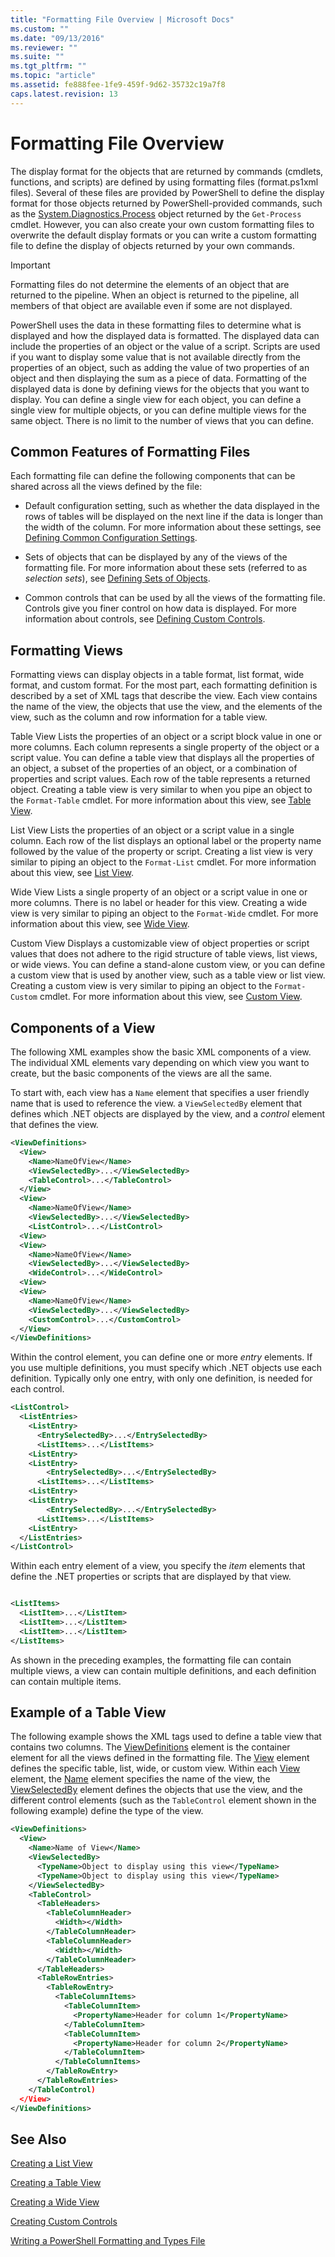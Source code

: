 ```yaml
---
title: "Formatting File Overview | Microsoft Docs"
ms.custom: ""
ms.date: "09/13/2016"
ms.reviewer: ""
ms.suite: ""
ms.tgt_pltfrm: ""
ms.topic: "article"
ms.assetid: fe888fee-1fe9-459f-9d62-35732c19a7f8
caps.latest.revision: 13
---
```

# Formatting File Overview

The display format for the objects that are returned by commands (cmdlets, functions, and scripts) are defined by using formatting files (format.ps1xml files). Several of these files are provided by PowerShell to define the display format for those objects returned by PowerShell-provided commands, such as the [System.Diagnostics.Process](/dotnet/api/System.Diagnostics.Process) object returned by the `Get-Process` cmdlet. However, you can also create your own custom formatting files to overwrite the default display formats or you can write a custom formatting file to define the display of objects returned by your own commands.

> [!IMPORTANT]
> Formatting files do not determine the elements of an object that are returned to the pipeline. When an object is returned to the pipeline, all members of that object are available even if some are not displayed.

PowerShell uses the data in these formatting files to determine what is displayed and how the displayed data is formatted. The displayed data can include the properties of an object or the value of a script. Scripts are used if you want to display some value that is not available directly from the properties of an object, such as adding the value of two properties of an object and then displaying the sum as a piece of data. Formatting of the displayed data is done by defining views for the objects that you want to display. You can define a single view for each object, you can define a single view for multiple objects, or you can define multiple views for the same object. There is no limit to the number of views that you can define.

## Common Features of Formatting Files

Each formatting file can define the following components that can be shared across all the views defined by the file:

- Default configuration setting, such as whether the data displayed in the rows of tables will be displayed on the next line if the data is longer than the width of the column. For more information about these settings, see [Defining Common Configuration Settings](./defining-common-configuration-features.md).

- Sets of objects that can be displayed by any of the views of the formatting file. For more information about these sets (referred to as *selection sets*), see [Defining Sets of Objects](./defining-selection-sets.md).

- Common controls that can be used by all the views of the formatting file. Controls give you finer control on how data is displayed. For more information about controls, see [Defining Custom Controls](./creating-custom-controls.md).

## Formatting Views

Formatting views can display objects in a table format, list format, wide format, and custom format. For the most part, each formatting definition is described by a set of XML tags that describe the view. Each view contains the name of the view, the objects that use the view, and the elements of the view, such as the column and row information for a table view.

Table View
Lists the properties of an object or a script block value in one or more columns. Each column represents a single property of the object or a script value. You can define a table view that displays all the properties of an object, a subset of the properties of an object, or a combination of properties and script values. Each row of the table represents a returned object. Creating a table view is very similar to when you pipe an object to the `Format-Table` cmdlet. For more information about this view, see [Table View](./creating-a-table-view.md).

List View
Lists the properties of an object or a script value in a single column. Each row of the list displays an optional label or the property name followed by the value of the property or script. Creating a list view is very similar to piping an object to the `Format-List` cmdlet. For more information about this view, see [List View](./creating-a-list-view.md).

Wide View
Lists a single property of an object or a script value in one or more columns. There is no label or header for this view. Creating a wide view is very similar to piping an object to the `Format-Wide` cmdlet. For more information about this view, see [Wide View](./creating-a-wide-view.md).

Custom View
Displays a customizable view of object properties or script values that does not adhere to the rigid structure of table views, list views, or wide views. You can define a stand-alone custom view, or you can define a custom view that is used by another view, such as a table view or list view. Creating a custom view is very similar to piping an object to the `Format-Custom` cmdlet. For more information about this view, see [Custom View](./creating-custom-controls.md).

## Components of a View

The following XML examples show the basic XML components of a view. The individual XML elements vary depending on which view you want to create, but the basic components of the views are all the same.

To start with, each view has a `Name` element that specifies a user friendly name that is used to reference the view. a `ViewSelectedBy` element that defines which .NET objects are displayed by the view, and a *control* element that defines the view.

```xml
<ViewDefinitions>
  <View>
    <Name>NameOfView</Name>
    <ViewSelectedBy>...</ViewSelectedBy>
    <TableControl>...</TableControl>
  </View>
  <View>
    <Name>NameOfView</Name>
    <ViewSelectedBy>...</ViewSelectedBy>
    <ListControl>...</ListControl>
  <View>
  <View>
    <Name>NameOfView</Name>
    <ViewSelectedBy>...</ViewSelectedBy>
    <WideControl>...</WideControl>
  <View>
  <View>
    <Name>NameOfView</Name>
    <ViewSelectedBy>...</ViewSelectedBy>
    <CustomControl>...</CustomControl>
  </View>
</ViewDefinitions>

```

Within the control element, you can define one or more *entry* elements. If you use multiple definitions, you must specify which .NET objects use each definition. Typically only one entry, with only one definition, is needed for each control.

```xml
<ListControl>
  <ListEntries>
    <ListEntry>
      <EntrySelectedBy>...</EntrySelectedBy>
      <ListItems>...</ListItems>
    <ListEntry>
    <ListEntry>
        <EntrySelectedBy>...</EntrySelectedBy>
      <ListItems>...</ListItems>
    <ListEntry>
    <ListEntry>
        <EntrySelectedBy>...</EntrySelectedBy>
      <ListItems>...</ListItems>
    <ListEntry>
  </ListEntries>
</ListControl>

```

Within each entry element of a view, you specify the *item* elements that define the .NET properties or scripts that are displayed by that view.

```xml

<ListItems>
  <ListItem>...</ListItem>
  <ListItem>...</ListItem>
  <ListItem>...</ListItem>
</ListItems>

```

As shown in the preceding examples, the formatting file can contain multiple views, a view can contain multiple definitions, and each definition can contain multiple items.

## Example of a Table View

The following example shows the XML tags used to define a table view that contains two columns. The [ViewDefinitions](./viewdefinitions-element-format.md) element is the container element for all the views defined in the formatting file. The [View](./view-element-format.md) element defines the specific table, list, wide, or custom view. Within each [View](./view-element-format.md) element, the [Name](./name-element-for-view-format.md) element specifies the name of the view, the [ViewSelectedBy](./viewselectedby-element-format.md) element defines the objects that use the view, and the different control elements (such as the `TableControl` element shown in the following example) define the type of the view.

```xml
<ViewDefinitions>
  <View>
    <Name>Name of View</Name>
    <ViewSelectedBy>
      <TypeName>Object to display using this view</TypeName>
      <TypeName>Object to display using this view</TypeName>
    </ViewSelectedBy>
    <TableControl>
      <TableHeaders>
        <TableColumnHeader>
          <Width></Width>
        </TableColumnHeader>
        <TableColumnHeader>
          <Width></Width>
        </TableColumnHeader>
      </TableHeaders>
      <TableRowEntries>
        <TableRowEntry>
          <TableColumnItems>
            <TableColumnItem>
              <PropertyName>Header for column 1</PropertyName>
            </TableColumnItem>
            <TableColumnItem>
              <PropertyName>Header for column 2</PropertyName>
            </TableColumnItem>
          </TableColumnItems>
        </TableRowEntry>
      </TableRowEntries>
    </TableControl)
  </View>
</ViewDefinitions>

```

## See Also

[Creating a List View](./creating-a-list-view.md)

[Creating a Table View](./creating-a-table-view.md)

[Creating a Wide View](./creating-a-wide-view.md)

[Creating Custom Controls](./creating-custom-controls.md)

[Writing a PowerShell Formatting and Types File](./writing-a-powershell-formatting-file.md)
